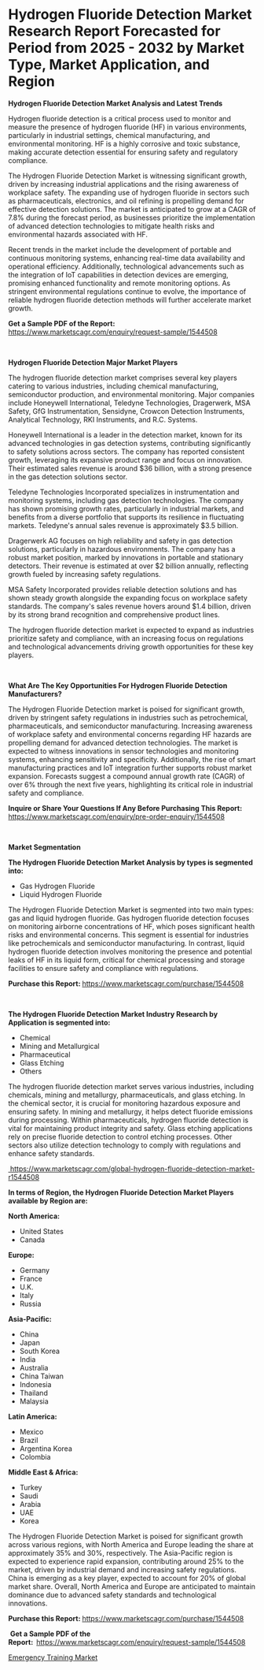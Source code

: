 <p><h1>Hydrogen Fluoride Detection Market Research Report Forecasted for Period from 2025 -  2032 by Market Type, Market Application, and Region</h1></p><p><strong>Hydrogen Fluoride Detection Market Analysis and Latest Trends</strong></p>
<p><p>Hydrogen fluoride detection is a critical process used to monitor and measure the presence of hydrogen fluoride (HF) in various environments, particularly in industrial settings, chemical manufacturing, and environmental monitoring. HF is a highly corrosive and toxic substance, making accurate detection essential for ensuring safety and regulatory compliance.</p><p>The Hydrogen Fluoride Detection Market is witnessing significant growth, driven by increasing industrial applications and the rising awareness of workplace safety. The expanding use of hydrogen fluoride in sectors such as pharmaceuticals, electronics, and oil refining is propelling demand for effective detection solutions. The market is anticipated to grow at a CAGR of 7.8% during the forecast period, as businesses prioritize the implementation of advanced detection technologies to mitigate health risks and environmental hazards associated with HF.</p><p>Recent trends in the market include the development of portable and continuous monitoring systems, enhancing real-time data availability and operational efficiency. Additionally, technological advancements such as the integration of IoT capabilities in detection devices are emerging, promising enhanced functionality and remote monitoring options. As stringent environmental regulations continue to evolve, the importance of reliable hydrogen fluoride detection methods will further accelerate market growth.</p></p>
<p><strong>Get a Sample PDF of the Report:&nbsp;</strong> <a href="https://www.marketscagr.com/enquiry/request-sample/1544508?utm_campaign=2041&utm_medium=2&utm_source=Github&utm_content=ia&utm_term=09032025&utm_id=hydrogen-fluoride-detection">https://www.marketscagr.com/enquiry/request-sample/1544508</a></p>
<p>&nbsp;</p>
<p><strong>Hydrogen Fluoride Detection Major Market Players</strong></p>
<p><p>The hydrogen fluoride detection market comprises several key players catering to various industries, including chemical manufacturing, semiconductor production, and environmental monitoring. Major companies include Honeywell International, Teledyne Technologies, Dragerwerk, MSA Safety, GfG Instrumentation, Sensidyne, Crowcon Detection Instruments, Analytical Technology, RKI Instruments, and R.C. Systems.</p><p>Honeywell International is a leader in the detection market, known for its advanced technologies in gas detection systems, contributing significantly to safety solutions across sectors. The company has reported consistent growth, leveraging its expansive product range and focus on innovation. Their estimated sales revenue is around $36 billion, with a strong presence in the gas detection solutions sector.</p><p>Teledyne Technologies Incorporated specializes in instrumentation and monitoring systems, including gas detection technologies. The company has shown promising growth rates, particularly in industrial markets, and benefits from a diverse portfolio that supports its resilience in fluctuating markets. Teledyne's annual sales revenue is approximately $3.5 billion.</p><p>Dragerwerk AG focuses on high reliability and safety in gas detection solutions, particularly in hazardous environments. The company has a robust market position, marked by innovations in portable and stationary detectors. Their revenue is estimated at over $2 billion annually, reflecting growth fueled by increasing safety regulations.</p><p>MSA Safety Incorporated provides reliable detection solutions and has shown steady growth alongside the expanding focus on workplace safety standards. The company's sales revenue hovers around $1.4 billion, driven by its strong brand recognition and comprehensive product lines.</p><p>The hydrogen fluoride detection market is expected to expand as industries prioritize safety and compliance, with an increasing focus on regulations and technological advancements driving growth opportunities for these key players.</p></p>
<p>&nbsp;</p>
<p><strong>What Are The Key Opportunities For Hydrogen Fluoride Detection Manufacturers?</strong></p>
<p><p>The Hydrogen Fluoride Detection market is poised for significant growth, driven by stringent safety regulations in industries such as petrochemical, pharmaceuticals, and semiconductor manufacturing. Increasing awareness of workplace safety and environmental concerns regarding HF hazards are propelling demand for advanced detection technologies. The market is expected to witness innovations in sensor technologies and monitoring systems, enhancing sensitivity and specificity. Additionally, the rise of smart manufacturing practices and IoT integration further supports robust market expansion. Forecasts suggest a compound annual growth rate (CAGR) of over 6% through the next five years, highlighting its critical role in industrial safety and compliance.</p></p>
<p><strong>Inquire or Share Your Questions If Any Before Purchasing This Report:</strong> <a href="https://www.marketscagr.com/enquiry/pre-order-enquiry/1544508?utm_campaign=2041&utm_medium=2&utm_source=Github&utm_content=ia&utm_term=09032025&utm_id=hydrogen-fluoride-detection">https://www.marketscagr.com/enquiry/pre-order-enquiry/1544508</a></p>
<p>&nbsp;</p>
<p><strong>Market Segmentation</strong></p>
<p><strong>The Hydrogen Fluoride Detection Market Analysis by types is segmented into:</strong></p>
<p><ul><li>Gas Hydrogen Fluoride</li><li>Liquid Hydrogen Fluoride</li></ul></p>
<p><p>The Hydrogen Fluoride Detection Market is segmented into two main types: gas and liquid hydrogen fluoride. Gas hydrogen fluoride detection focuses on monitoring airborne concentrations of HF, which poses significant health risks and environmental concerns. This segment is essential for industries like petrochemicals and semiconductor manufacturing. In contrast, liquid hydrogen fluoride detection involves monitoring the presence and potential leaks of HF in its liquid form, critical for chemical processing and storage facilities to ensure safety and compliance with regulations.</p></p>
<p><strong>Purchase this Report:&nbsp;</strong><a href="https://www.marketscagr.com/purchase/1544508?utm_campaign=2041&utm_medium=2&utm_source=Github&utm_content=ia&utm_term=09032025&utm_id=hydrogen-fluoride-detection">https://www.marketscagr.com/purchase/1544508</a></p>
<p>&nbsp;</p>
<p><strong>The Hydrogen Fluoride Detection Market Industry Research by Application is segmented into:</strong></p>
<p><ul><li>Chemical</li><li>Mining and Metallurgical</li><li>Pharmaceutical</li><li>Glass Etching</li><li>Others</li></ul></p>
<p><p>The hydrogen fluoride detection market serves various industries, including chemicals, mining and metallurgy, pharmaceuticals, and glass etching. In the chemical sector, it is crucial for monitoring hazardous exposure and ensuring safety. In mining and metallurgy, it helps detect fluoride emissions during processing. Within pharmaceuticals, hydrogen fluoride detection is vital for maintaining product integrity and safety. Glass etching applications rely on precise fluoride detection to control etching processes. Other sectors also utilize detection technology to comply with regulations and enhance safety standards.</p></p>
<p><a href="https://www.marketscagr.com/global-hydrogen-fluoride-detection-market-r1544508?utm_campaign=2041&utm_medium=2&utm_source=Github&utm_content=ia&utm_term=09032025&utm_id=hydrogen-fluoride-detection">&nbsp;https://www.marketscagr.com/global-hydrogen-fluoride-detection-market-r1544508</a></p>
<p><strong>In terms of Region, the Hydrogen Fluoride Detection Market Players available by Region are:</strong></p>
<p>
    <p> <strong> North America: </strong>
        <ul>
            <li>United States</li>
            <li>Canada</li>
        </ul>
        </p> 
    <p> <strong> Europe: </strong>
        <ul>
            <li>Germany</li>
            <li>France</li>
            <li>U.K.</li>
            <li>Italy</li>
            <li>Russia</li>
        </ul>
        </p> 
    <p> <strong> Asia-Pacific: </strong>
        <ul>
            <li>China</li>
            <li>Japan</li>
            <li>South Korea</li>
            <li>India</li>
            <li>Australia</li>
            <li>China Taiwan</li>
            <li>Indonesia</li>
            <li>Thailand</li>
            <li>Malaysia</li>
        </ul>
        </p> 
    <p> <strong> Latin America: </strong>
        <ul>
            <li>Mexico</li>
            <li>Brazil</li>
            <li>Argentina Korea</li>
            <li>Colombia</li>
        </ul>
        </p> 
    <p> <strong> Middle East & Africa: </strong>
        <ul>
            <li>Turkey</li>
            <li>Saudi</li>
            <li>Arabia</li>
            <li>UAE</li>
            <li>Korea</li>
        </ul>
    </p>
    </p>
<p><p>The Hydrogen Fluoride Detection Market is poised for significant growth across various regions, with North America and Europe leading the share at approximately 35% and 30%, respectively. The Asia-Pacific region is expected to experience rapid expansion, contributing around 25% to the market, driven by industrial demand and increasing safety regulations. China is emerging as a key player, expected to account for 20% of global market share. Overall, North America and Europe are anticipated to maintain dominance due to advanced safety standards and technological innovations.</p></p>
<p><strong>Purchase this Report: </strong><a href="https://www.marketscagr.com/purchase/1544508?utm_campaign=2041&utm_medium=2&utm_source=Github&utm_content=ia&utm_term=09032025&utm_id=hydrogen-fluoride-detection">https://www.marketscagr.com/purchase/1544508</a></p>
<p>&nbsp;<strong>Get a Sample PDF of the Report:&nbsp;&nbsp;</strong><a href="https://www.marketscagr.com/enquiry/request-sample/1544508?utm_campaign=2041&utm_medium=2&utm_source=Github&utm_content=ia&utm_term=09032025&utm_id=hydrogen-fluoride-detection">https://www.marketscagr.com/enquiry/request-sample/1544508</a></p>
<p><strong></strong></p>
<p><p><a href="https://github.com/irfadac/Market-Research-Report-List-5/blob/main/emergency-training-market.md?utm_campaign=2041&utm_medium=2&utm_source=Github&utm_content=ia&utm_term=09032025&utm_id=hydrogen-fluoride-detection">Emergency Training Market</a></p></p>